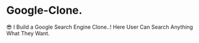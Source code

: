 # Google-Clone.
😎 I Build a Google Search Engine Clone..! Here User Can Search Anything What They Want.
